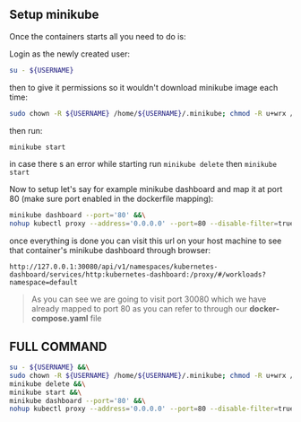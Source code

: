 ## Setup minikube
Once the containers starts all you need to do is:

Login as the newly created user:
```sh
su - ${USERNAME}
```

then to give it permissions so it wouldn't download minikube image each time:
```sh
sudo chown -R ${USERNAME} /home/${USERNAME}/.minikube; chmod -R u+wrx /home/${USERNAME}/.minikube
```
then run:
```sh
minikube start
```

in case there s an error while starting run `minikube delete` then `minikube start`

Now to setup let's say for example minikube dashboard and map it at port 80 (make sure port enabled in the dockerfile mapping):
```sh
minikube dashboard --port='80' &&\
nohup kubectl proxy --address='0.0.0.0' --port=80 --disable-filter=true &
```
once everything is done you can visit this url on your host machine to see that container's minikube dashboard through browser:
```
http://127.0.0.1:30080/api/v1/namespaces/kubernetes-dashboard/services/http:kubernetes-dashboard:/proxy/#/workloads?namespace=default
```
>As you can see we are going to visit port 30080 which we have already mapped to port 80 as you can refer to through our **docker-compose.yaml** file

## FULL COMMAND
```sh
su - ${USERNAME} &&\
sudo chown -R ${USERNAME} /home/${USERNAME}/.minikube; chmod -R u+wrx /home/${USERNAME}/.minikube &&\
minikube delete &&\
minikube start &&\
minikube dashboard --port='80' &&\
nohup kubectl proxy --address='0.0.0.0' --port=80 --disable-filter=true &
```